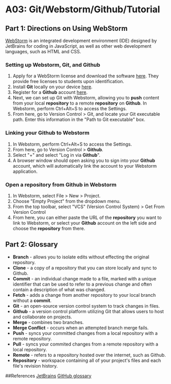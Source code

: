 # A03: Git/Webstorm/Github/Tutorial
## Part 1: Directions on Using WebStorm
[WebStorm](https://www.jetbrains.com/webstorm/) is an integrated development environment (IDE) designed by JetBrains for coding in JavaScript, as well as other web development languages, such as HTML and CSS.

### Setting up Webstorm, Git, and Github
1. Apply for a WebStorm license and download the software [here](https://www.jetbrains.com/community/education/). They provide free licenses to students upon identification.
2. Install **Git** locally on your device [here](https://git-scm.com/downloads).
3. Register for a **Github** account [here](https://github.com/join).
4. Next, we can set up Git with Webstorm, allowing you to **push** content from your local **repository** to a remote **repository** on **Github**. In Webstorm, perform Ctrl+Alt+S to access the Settings.
6. From here, go to Version Control > Git, and locate your Git executable path. Enter this information in the "Path to Git executable" box.

### Linking your Github to Webstorm
1. In Webstorm, perform Ctrl+Alt+S to access the Settings.
2. From here, go to Version Control > **Github**.
3. Select "+" and select "Log in via **Github**".
4. A browser window should open asking you to sign into your **Github** account, which will automatically link the account to your Webstorm application.

### Open a repository from Github in Webstorm
1. In Webstorm, select File > New > Project.
2. Choose "Empty Project" from the dropdown menu.
3. From the top toolbar, select "VCS" (Version Control System) > Get From Version Control
4. From here, you can either paste the URL of the **repository** you want to link to Webstorm, or select your **Github** account on the left side and choose the **repository** from there.

## Part 2: Glossary
- **Branch** - allows you to isolate edits without effecting the original repository.
- **Clone** - a copy of a repository that you can store locally and sync to Github.
- **Commit** - an individual change made to a file, marked with a unique identifier that can be used to refer to a previous change and often contain a description of what was changed.
- **Fetch** - adds a change from another repository to your local branch without a **commit**.
- **Git** - an open-source version control system to track changes in files.
- **Github** - a version control platform utilizing Git that allows users to host and collaborate on projects.
- **Merge** - combines two branches.
- **Merge Conflict** - occurs when an attempted branch merge fails.
- **Push** - syncs your committed changes from a local repository with a remote repository.
- **Pull** - syncs your commited changes from a remote repository with a local repository.
- **Remote** - refers to a repository hosted over the internet, such as Github.
- **Repository** - workspace containing all of your project's files and each file's revision history.

##References
[JetBrains](https://www.jetbrains.com/)
[GitHub glossary](https://docs.github.com/en/get-started/quickstart/github-glossary)
